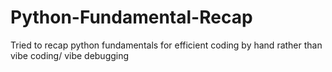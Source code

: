 # Python-Fundamental-Recap
Tried to recap python fundamentals for efficient coding by hand rather than vibe coding/ vibe debugging
